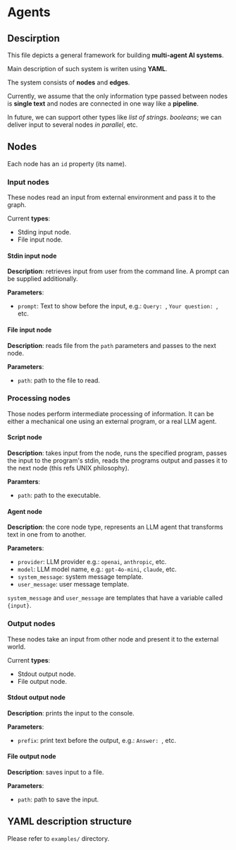 # Agents

## Descirption

This file depicts a general framework for building **multi-agent AI systems**.

Main description of such system is writen using **YAML**.

The system consists of **nodes** and **edges**.

Currently, we assume that the only information type passed between nodes is **single text** and nodes are connected in one way like a **pipeline**.

In future, we can support other types like *list of strings*. *booleans*; we can deliver input to several nodes *in parallel*, etc.

## Nodes

Each node has an `id` property (its name).

### Input nodes

These nodes read an input from external environment and pass it to the graph.

Current **types**:

- Stding input node.
- File input node.

#### Stdin input node

**Description**: retrieves input from user from the command line. A prompt can be supplied additionally.

**Parameters**:

- `prompt`: Text to show before the input, e.g.: `Query: `, `Your question: `, etc.

#### File input node

**Description**: reads file from the `path` parameters and passes to the next node.

**Parameters**:

- `path`: path to the file to read.

### Processing nodes

Those nodes perform intermediate processing of information. It can be either a mechanical one using an external program, or a real LLM agent.

#### Script node

**Description**: takes input from the node, runs the specified program, passes the input to the program's stdin, reads the programs output and passes it to the next node (this refs UNIX philosophy).

**Paramters**:

- `path`: path to the executable.

#### Agent node

**Description**: the core node type, represents an LLM agent that transforms text in one from to another.

**Parameters**:

- `provider`: LLM provider e.g.: `openai`, `anthropic`, etc.
- `model`: LLM model name, e.g.: `gpt-4o-mini`, `claude`, etc.
- `system_message`: system message template.
- `user_message`: user message template.

`system_message` and `user_message` are templates that have a variable called `{input}`.

### Output nodes

These nodes take an input from other node and present it to the external world.

Current **types**:

- Stdout output node.
- File output node.

#### Stdout output node

**Description**: prints the input to the console.

**Parameters**:

- `prefix`: print text before the output, e.g.: `Answer: `, etc.

#### File output node

**Description**: saves input to a file.

**Parameters**:

- `path`: path to save the input.

## YAML description structure

Please refer to `examples/` directory.
